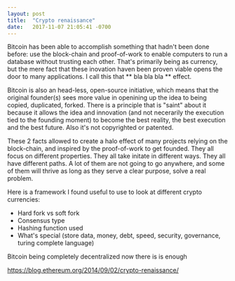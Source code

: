```yaml
---
layout: post
title:  "Crypto renaissance"
date:   2017-11-07 21:05:41 -0700
---
```

Bitcoin has been able to accomplish something that hadn't been done before: use the block-chain and proof-of-work to enable computers to run a database without trusting each other.
That's primarily being as currency, but the mere fact that these inovation haven been proven viable opens the door to many applications. I call this that ** bla bla bla ** effect.

Bitcoin is also an head-less, open-source initiative, which means that the original founder(s) sees more value in openining up the idea to being copied, duplicated, forked. There is a principle that is "saint" about it because it allows the idea and innovation (and not necerarily the execution tied to the founding moment) to become the best reality, the best execution and the best future. Also it's not copyrighted or patented.

These 2 facts allowed to create a halo effect of many projects relying on the block-chain, and inspired by the proof-of-work to get founded. They all focus on different properties. They all take initate in different ways. They all have different paths. A lot of them are not going to go anywhere, and some of them will thrive as long as they serve a clear purpose, solve a real problem.


Here is a framework I found useful to use to look at different crypto currencies:

* Hard fork vs soft fork
* Consensus type
* Hashing function used
* What's special (store data, money, debt, speed, security, governance, turing complete language)

Bitcoin being completely decentralized now there is is enough 



https://blog.ethereum.org/2014/09/02/crypto-renaissance/

